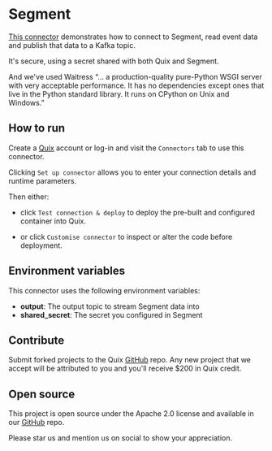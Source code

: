 # Segment

[This connector](https://github.com/quixio/quix-samples/tree/main/python/sources/segment_webhook) demonstrates how to connect to Segment, read event data and publish that data to a Kafka topic.

It's secure, using a secret shared with both Quix and Segment.

And we've used Waitress “… a production-quality pure-Python WSGI server with very acceptable performance. It has no dependencies except ones that live in the Python standard library. It runs on CPython on Unix and Windows.”

## How to run

Create a [Quix](https://portal.platform.quix.io/signup?xlink=github) account or log-in and visit the `Connectors` tab to use this connector.

Clicking `Set up connector` allows you to enter your connection details and runtime parameters.

Then either: 
* click `Test connection & deploy` to deploy the pre-built and configured container into Quix. 

* or click `Customise connector` to inspect or alter the code before deployment.

## Environment variables

This connector uses the following environment variables:

- **output**: The output topic to stream Segment data into
- **shared_secret**: The secret you configured in Segment

## Contribute

Submit forked projects to the Quix [GitHub](https://github.com/quixio/quix-samples) repo. Any new project that we accept will be attributed to you and you'll receive $200 in Quix credit.

## Open source

This project is open source under the Apache 2.0 license and available in our [GitHub](https://github.com/quixio/quix-samples) repo.

Please star us and mention us on social to show your appreciation.
